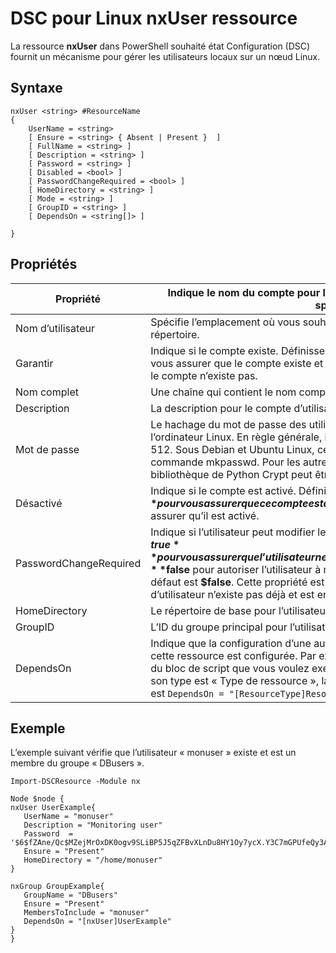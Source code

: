 # DSC pour Linux nxUser ressource

La ressource **nxUser** dans PowerShell souhaité état Configuration (DSC) fournit un mécanisme pour gérer les utilisateurs locaux sur un nœud Linux.

## Syntaxe

```
nxUser <string> #ResourceName
{
    UserName = <string>
    [ Ensure = <string> { Absent | Present }  ]
    [ FullName = <string> ]
    [ Description = <string> ]
    [ Password = <string> ]
    [ Disabled = <bool> ]
    [ PasswordChangeRequired = <bool> ]
    [ HomeDirectory = <string> ]
    [ Mode = <string> ]
    [ GroupID = <string> ]
    [ DependsOn = <string[]> ]

}
```

## Propriétés

|  Propriété |  Indique le nom du compte pour lequel vous voulez vous assurer un état spécifique. | 
|---|---|
| Nom d’utilisateur| Spécifie l’emplacement où vous souhaitez vérifier l’état d’un fichier ou un répertoire.| 
| Garantir| Indique si le compte existe. Définissez cette propriété sur « Heure actuelle » pour vous assurer que le compte existe et défini sur « Absent » pour vous assurer que le compte n’existe pas.| 
| Nom complet| Une chaîne qui contient le nom complet à utiliser pour le compte d’utilisateur.| 
| Description| La description pour le compte d’utilisateur.| 
| Mot de passe| Le hachage du mot de passe des utilisateurs sous la forme appropriée pour l’ordinateur Linux. En règle générale, il s’agit d’un ça-256 salés ou hachage ça-512. Sous Debian et Ubuntu Linux, cette valeur peut être générée avec la commande mkpasswd. Pour les autres distros Linux, la méthode crypt d’une bibliothèque de Python Crypt peut être utilisée pour générer le hachage.| 
| Désactivé| Indique si le compte est activé. Définir cette propriété sur **$true** pour vous assurer que ce compte est désactivé et défini sur **$false** pour vous assurer qu’il est activé.| 
| PasswordChangeRequired| Indique si l’utilisateur peut modifier le mot de passe. Définir cette propriété sur **$true** pour vous assurer que l’utilisateur ne peut pas modifier le mot de passe et défini sur **$false** pour autoriser l’utilisateur à modifier le mot de passe. La valeur par défaut est **$false**. Cette propriété est évaluée uniquement si le compte d’utilisateur n’existe pas déjà et est en cours de création.| 
| HomeDirectory| Le répertoire de base pour l’utilisateur.| 
| GroupID| L’ID du groupe principal pour l’utilisateur.| 
| DependsOn | Indique que la configuration d’une autre ressource doit s’exécuter avant que cette ressource est configurée. Par exemple, si l’ID de la ressource configuration du bloc de script que vous voulez exécuter tout d’abord est « ResourceName » et son type est « Type de ressource », la syntaxe pour l’utilisation de cette propriété est `DependsOn = "[ResourceType]ResourceName"`.| 

## Exemple

L’exemple suivant vérifie que l’utilisateur « monuser » existe et est un membre du groupe « DBusers ».

```
Import-DSCResource -Module nx 

Node $node {
nxUser UserExample{
   UserName = "monuser"
   Description = "Monitoring user"
   Password  =    '$6$fZAne/Qc$MZejMrOxDK0ogv9SLiBP5J5qZFBvXLnDu8HY1Oy7ycX.Y3C7mGPUfeQy3A82ev3zIabhDQnj2ayeuGn02CqE/0'
   Ensure = "Present"
   HomeDirectory = "/home/monuser"
}
 
nxGroup GroupExample{
   GroupName = "DBusers"
   Ensure = "Present"
   MembersToInclude = "monuser"
   DependsOn = "[nxUser]UserExample"            
}
}
```
